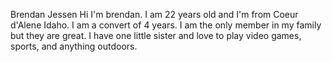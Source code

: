 Brendan Jessen
Hi I'm brendan. I am 22 years old and I'm from Coeur d'Alene Idaho. I am a convert of 4 years. I am the only member in my family
but they are great. I have one little sister and love to play video games, sports, and anything outdoors.